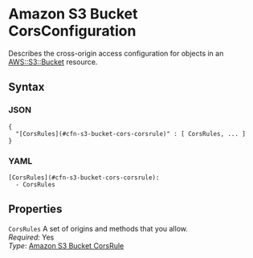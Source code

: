 # Amazon S3 Bucket CorsConfiguration<a name="aws-properties-s3-bucket-cors"></a>

Describes the cross\-origin access configuration for objects in an [ AWS::S3::Bucket](aws-properties-s3-bucket.md) resource\.

## Syntax<a name="w4ab1c21c10d180c13c42b5"></a>

### JSON<a name="aws-properties-s3-bucket-cors-syntax.json"></a>

```
{
  "[CorsRules](#cfn-s3-bucket-cors-corsrule)" : [ CorsRules, ... ]
}
```

### YAML<a name="aws-properties-s3-bucket-cors-syntax.yaml"></a>

```
[CorsRules](#cfn-s3-bucket-cors-corsrule):
  - CorsRules
```

## Properties<a name="w4ab1c21c10d180c13c42b7"></a>

`CorsRules`  <a name="cfn-s3-bucket-cors-corsrule"></a>
A set of origins and methods that you allow\.  
*Required*: Yes  
*Type*: [Amazon S3 Bucket CorsRule](aws-properties-s3-bucket-cors-corsrule.md)